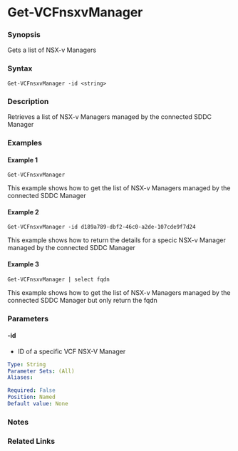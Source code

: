 # Get-VCFnsxvManager

### Synopsis
Gets a list of NSX-v Managers

### Syntax
```
Get-VCFnsxvManager -id <string>
```

### Description
Retrieves a list of NSX-v Managers managed by the connected SDDC Manager

### Examples
#### Example 1
```
Get-VCFnsxvManager
```
This example shows how to get the list of NSX-v Managers managed by the connected SDDC Manager

#### Example 2
```
Get-VCFnsxvManager -id d189a789-dbf2-46c0-a2de-107cde9f7d24
```
This example shows how to return the details for a specic NSX-v Manager managed by the connected SDDC Manager

#### Example 3
```
Get-VCFnsxvManager | select fqdn
```
This example shows how to get the list of NSX-v Managers managed by the connected SDDC Manager but only return the fqdn

### Parameters

#### -id
- ID of a specific VCF NSX-V Manager

```yaml
Type: String
Parameter Sets: (All)
Aliases:

Required: False
Position: Named
Default value: None
```

### Notes

### Related Links

